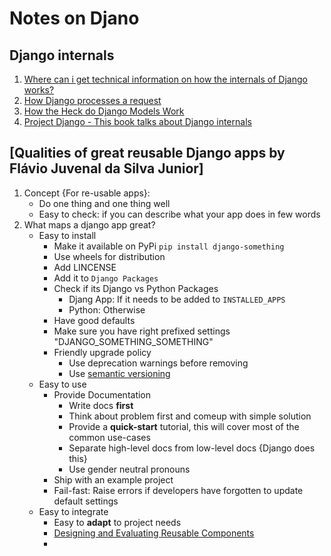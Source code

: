 # Notes on Djano

## Django internals

1. [Where can i get technical information on how the internals of Django works?](https://stackoverflow.com/questions/1286176/where-can-i-get-technical-information-on-how-the-internals-of-django-works)
1. [How Django processes a request](http://www.b-list.org/weblog/2006/jun/13/how-django-processes-request/)
1. [How the Heck do Django Models Work](http://lazypython.blogspot.in/2008/11/how-heck-do-django-models-work.html)
1. [Project Django - This book talks about Django internals](http://www.apress.com/us/book/9781430258094)

## [Qualities of great reusable Django apps by Flávio Juvenal da Silva Junior]

1. Concept {For re-usable apps}:
    - Do one thing and one thing well
    - Easy to check: if you can describe what your app does in few words
1. What maps a django app great?
    - Easy to install
        - Make it available on PyPi `pip install django-something`
        - Use wheels for distribution
        - Add LINCENSE
        - Add it to `Django Packages`
        - Check if its Django vs Python Packages
            - Djang App: If it needs to be added to `INSTALLED_APPS`
            - Python: Otherwise
        - Have good defaults
        - Make sure you have right prefixed settings "DJANGO_SOMETHING_SOMETHING"
        - Friendly upgrade policy
            - Use deprecation warnings before removing
            - Use [semantic versioning](http://semver.org/)
    - Easy to use
        - Provide Documentation
            - Write docs **first** 
            - Think about problem first and comeup with simple solution
            - Provide a **quick-start** tutorial, this will cover most of the common use-cases
            - Separate high-level docs from low-level docs {Django does this}
            - Use gender neutral pronouns
        - Ship with an example project
        - Fail-fast: Raise errors if developers have forgotten to update default settings
    - Easy to integrate
        - Easy to **adapt** to project needs
        - [Designing and Evaluating Reusable Components](https://mollyrocket.com/casey/stream_0028.html)
        - 